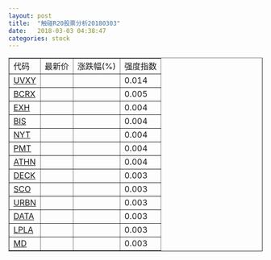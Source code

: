 ```yaml
---
layout: post
title:  "触碰R20股票分析20180303"
date:   2018-03-03 04:38:47
categories: stock
---
```

<script type="text/javascript">
var stockList = []
stockList.push('gb_uvxy');
stockList.push('gb_bcrx');
stockList.push('gb_exh');
stockList.push('gb_bis');
stockList.push('gb_nyt');
stockList.push('gb_pmt');
stockList.push('gb_athn');
stockList.push('gb_deck');
stockList.push('gb_sco');
stockList.push('gb_urbn');
stockList.push('gb_data');
stockList.push('gb_lpla');
stockList.push('gb_md');
</script>

<table border="1">
 <tr>
 <td>代码</td>
  <td>最新价</td>
  <td>涨跌幅(%)</td>
 <td>强度指数</td>
</tr>
  <tr id="uvxy"><td><a href="http://stock.finance.sina.com.cn/usstock/quotes/UVXY.html" target="_blank">UVXY</a></td><td></td><td></td><td>0.014</td></tr>
  <tr id="bcrx"><td><a href="http://stock.finance.sina.com.cn/usstock/quotes/BCRX.html" target="_blank">BCRX</a></td><td></td><td></td><td>0.005</td></tr>
  <tr id="exh"><td><a href="http://stock.finance.sina.com.cn/usstock/quotes/EXH.html" target="_blank">EXH</a></td><td></td><td></td><td>0.004</td></tr>
  <tr id="bis"><td><a href="http://stock.finance.sina.com.cn/usstock/quotes/BIS.html" target="_blank">BIS</a></td><td></td><td></td><td>0.004</td></tr>
  <tr id="nyt"><td><a href="http://stock.finance.sina.com.cn/usstock/quotes/NYT.html" target="_blank">NYT</a></td><td></td><td></td><td>0.004</td></tr>
  <tr id="pmt"><td><a href="http://stock.finance.sina.com.cn/usstock/quotes/PMT.html" target="_blank">PMT</a></td><td></td><td></td><td>0.004</td></tr>
  <tr id="athn"><td><a href="http://stock.finance.sina.com.cn/usstock/quotes/ATHN.html" target="_blank">ATHN</a></td><td></td><td></td><td>0.004</td></tr>
  <tr id="deck"><td><a href="http://stock.finance.sina.com.cn/usstock/quotes/DECK.html" target="_blank">DECK</a></td><td></td><td></td><td>0.003</td></tr>
  <tr id="sco"><td><a href="http://stock.finance.sina.com.cn/usstock/quotes/SCO.html" target="_blank">SCO</a></td><td></td><td></td><td>0.003</td></tr>
  <tr id="urbn"><td><a href="http://stock.finance.sina.com.cn/usstock/quotes/URBN.html" target="_blank">URBN</a></td><td></td><td></td><td>0.003</td></tr>
  <tr id="data"><td><a href="http://stock.finance.sina.com.cn/usstock/quotes/DATA.html" target="_blank">DATA</a></td><td></td><td></td><td>0.003</td></tr>
  <tr id="lpla"><td><a href="http://stock.finance.sina.com.cn/usstock/quotes/LPLA.html" target="_blank">LPLA</a></td><td></td><td></td><td>0.003</td></tr>
  <tr id="md"><td><a href="http://stock.finance.sina.com.cn/usstock/quotes/MD.html" target="_blank">MD</a></td><td></td><td></td><td>0.003</td></tr>
</table>
